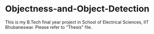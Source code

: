 # Objectness-and-Object-Detection

This is my B.Tech final year project in School of Electrical Sciences, IIT Bhubaneswar. Please refer to "Thesis" file. 
